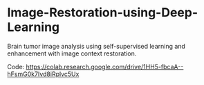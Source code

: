 # Image-Restoration-using-Deep-Learning
Brain tumor image analysis using self-supervised learning and enhancement with image context restoration.


Code: https://colab.research.google.com/drive/1HH5-fbcaA--hFsmG0k7Ivd8iRplvc5Ux
